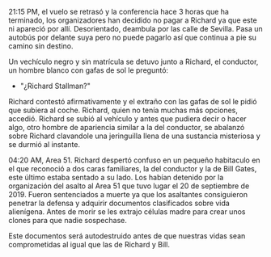 ﻿21:15 PM, el vuelo se retrasó y la conferencia hace 3 horas que ha terminado, los organizadores han decidido no pagar a Richard ya que este ni apareció por allí. Desorientado, deambula por las calle de Sevilla. Pasa un autobús por delante suya pero no puede pagarlo así que continua a pie su camino sin destino.

Un vechículo negro y sin matrícula se detuvo junto a Richard, el conductor, un hombre blanco con gafas de sol le preguntó: 
- "¿Richard Stallman?"

Richard contestó afirmativamente y el extraño con las gafas de sol le pidió que subiera al coche. Richard, quien no tenía muchas más opciones, accedió. 
Richard se subió al vehículo y antes que pudiera decir o hacer algo, otro hombre de apariencia similar a la del conductor, se abalanzó sobre Richard clavandole una jeringuilla llena de una sustancia misteriosa y se durmió al instante.

04:20 AM, Area 51. Richard despertó confuso en un pequeño habitaculo en el que reconoció a dos caras familiares, la del conductor y la de Bill Gates, este último estaba sentado a su lado. Los habían detenido por la organización del asalto al Area 51 que tuvo lugar el 20 de septiembre de 2019. Fueron sentenciados a muerte ya que los asaltantes consiguieron penetrar la defensa y adquirir documentos clasificados sobre vida alienígena. Antes de morir se les
extrajo células madre para crear unos clones para que nadie sospechase.

Este documentos será autodestruido antes de que nuestras vidas sean comprometidas al igual que las de Richard y Bill.
